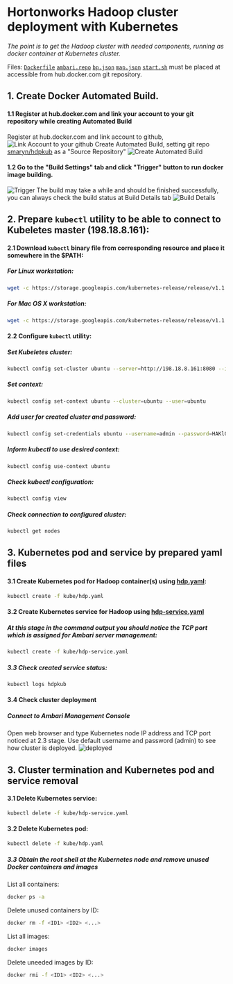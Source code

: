 # Hortonworks Hadoop cluster deployment with Kubernetes

_The point is to get the Hadoop cluster with needed components,_
                       _running as docker container at Kubernetes cluster._

Files: [`Dockerfile`](/Dockerfile)
       [`ambari.repo`](/ambari.repo)
       [`bp.json`](/bp.json)
       [`map.json`](/map.json)
       [`start.sh`](/start.sh)
must be placed at accessible from hub.docker.com git repository.

## 1. Create Docker Automated Build.
#### 1.1 Register at hub.docker.com and link your account to your git repository while creating Automated Build
Register at hub.docker.com and link account to github, ![Link Account to your github](/imgs/link_account.png) Create Automated Build, setting git repo [smaryn/hdpkub](https://github.com/smaryn/hdpkub.git) as a "Source Repository" ![Create Automated Build](/imgs/create_automated_build.png)

#### 1.2 Go to the "Build Settings" tab and click "Trigger" button to run docker image building.
![Trigger](/imgs/trigger.png)
The build may take a while and should be finished successfully,
you can always check the build status at Build Details tab ![Build Details](/imgs/build_details.png)

## 2. Prepare `kubectl` utility to be able to connect to Kubeletes master (198.18.8.161):
####  2.1 Download `kubectl` binary file from corresponding resource and place it somewhere in the $PATH:

##### For Linux workstation:
```bash
wget -c https://storage.googleapis.com/kubernetes-release/release/v1.1.8/bin/linux/amd64/kubectl -O /usr/local/bin/kubectl
```

##### For Mac OS X workstation:
```bash
wget -c https://storage.googleapis.com/kubernetes-release/release/v1.1.8/bin/darwin/amd64/kubectl -O /usr/local/bin/kubectl
```

####  2.2 Configure `kubectl` utility:

##### Set Kubeletes cluster:
```bash
kubectl config set-cluster ubuntu --server=http://198.18.8.161:8080 --insecure-skip-tls-verify=true
```

##### Set context:
```bash
kubectl config set-context ubuntu --cluster=ubuntu --user=ubuntu
```

##### Add user for created cluster and password:
```bash
kubectl config set-credentials ubuntu --username=admin --password=HAKlQaGHHmU6W0W
```

##### Inform kubectl to use desired context:
```bash
kubectl config use-context ubuntu
```

##### Check kubectl configuration:
```bash
kubectl config view
```
##### Check connection to configured cluster:
```bash
kubectl get nodes
```


## 3. Kubernetes pod and service by prepared yaml files

#### 3.1 Create Kubernetes pod for Hadoop container(s) using [hdp.yaml](/kube/hdp.yaml):
```bash
kubectl create -f kube/hdp.yaml
```
#### 3.2 Create Kubernetes service for Hadoop using [hdp-service.yaml](/kube/hdp-service.yaml)
##### At this stage in the command output you should notice the TCP port which is assigned for Ambari server management:
```bash
kubectl create -f kube/hdp-service.yaml
```
##### 3.3 Check created service status:
```bash
kubectl logs hdpkub
```

#### 3.4 Check cluster deployment
##### Connect to Ambari Management Console
Open web browser and type Kubernetes node IP address and TCP port noticed at 2.3 stage.
Use default username and password (admin) to see how cluster is deployed. ![deployed](/imgs/cluster_deployed.png)


## 3. Cluster termination and Kubernetes pod and service removal

#### 3.1 Delete Kubernetes service:
```bash
kubectl delete -f kube/hdp-service.yaml
```
#### 3.2 Delete Kubernetes pod:
```bash
kubectl delete -f kube/hdp.yaml
```
##### 3.3 Obtain the root shell at the Kubernetes node and remove unused Docker containers and images
List all containers:
```bash
docker ps -a
```
Delete unused containers by ID:
```bash
docker rm -f <ID1> <ID2> <...>
```
List all images:
```bash
docker images
```
Delete uneeded images by ID:
```bash
docker rmi -f <ID1> <ID2> <...>
```
